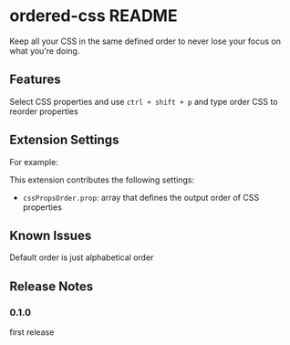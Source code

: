 # ordered-css README

Keep all your CSS in the same defined order to never lose your focus on what you're doing.

## Features

Select CSS properties and use `ctrl + shift + p` and type order CSS to reorder properties

## Extension Settings

For example:

This extension contributes the following settings:

- `cssPropsOrder.prop`: array that defines the output order of CSS properties

## Known Issues

Default order is just alphabetical order

## Release Notes

### 0.1.0

first release
